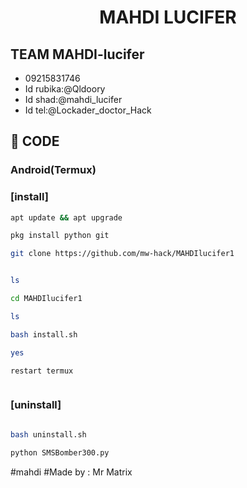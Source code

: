 

<h1 align="center"> MAHDI LUCIFER </h1>

## TEAM MAHDI-lucifer
- 09215831746
- Id rubika:@Qldoory
- Id shad:@mahdi_lucifer
- Id tel:@Lockader_doctor_Hack


## 🚀 CODE

 <h3>Android(Termux)</h3>
<h3>[install]</h3>

   ```sh
 apt update && apt upgrade

 pkg install python git

 git clone https://github.com/mw-hack/MAHDIlucifer1
 

 ls

 cd MAHDIlucifer1

 ls

 bash install.sh

 yes
 
 restart termux



  ```

 <h3>[uninstall]</h3>

   ```sh

bash uninstall.sh

 python SMSBomber300.py
 
  ```
 
#mahdi
#Made by : Mr Matrix


